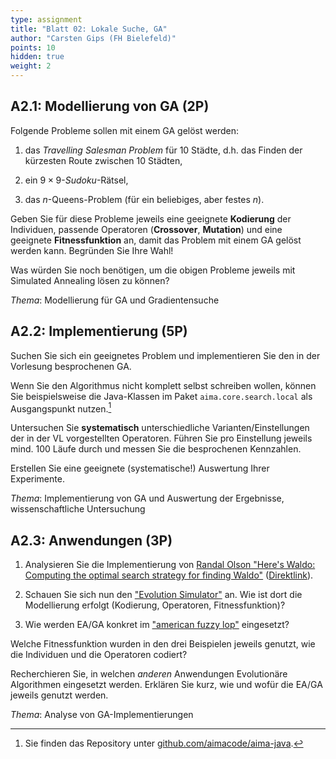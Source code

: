 ```yaml
---
type: assignment
title: "Blatt 02: Lokale Suche, GA"
author: "Carsten Gips (FH Bielefeld)"
points: 10
hidden: true
weight: 2
---
```




## A2.1: Modellierung von GA (2P)

Folgende Probleme sollen mit einem GA gelöst werden:

1.  das *Travelling Salesman Problem* für 10 Städte, d.h. das Finden der
    kürzesten Route zwischen 10 Städten,

2.  ein $9 \times 9$-*Sudoku*-Rätsel,

3.  das $n$-Queens-Problem (für ein beliebiges, aber festes $n$).

Geben Sie für diese Probleme jeweils eine geeignete **Kodierung** der
Individuen, passende Operatoren (**Crossover**, **Mutation**) und eine
geeignete **Fitnessfunktion** an, damit das Problem mit einem GA gelöst
werden kann. Begründen Sie Ihre Wahl!

Was würden Sie noch benötigen, um die obigen Probleme jeweils mit
Simulated Annealing lösen zu können?

*Thema*: Modellierung für GA und Gradientensuche



## A2.2: Implementierung (5P)

Suchen Sie sich ein geeignetes Problem und implementieren Sie den in der
Vorlesung besprochenen GA.

Wenn Sie den Algorithmus nicht komplett selbst schreiben wollen, können Sie
beispielsweise die Java-Klassen im Paket `aima.core.search.local` als
Ausgangspunkt nutzen.[^code]

Untersuchen Sie **systematisch** unterschiedliche Varianten/Einstellungen der
in der VL vorgestellten Operatoren. Führen Sie pro Einstellung jeweils mind.
100 Läufe durch und messen Sie die besprochenen Kennzahlen.

Erstellen Sie eine geeignete (systematische!) Auswertung Ihrer Experimente.

*Thema*: Implementierung von GA und Auswertung der Ergebnisse, wissenschaftliche Untersuchung

[^code]: Sie finden das Repository unter
[github.com/aimacode/aima-java](https://github.com/aimacode/aima-java).



## A2.3: Anwendungen (3P)

1.  Analysieren Sie die Implementierung von
    [Randal Olson "Here's Waldo: Computing the optimal search strategy for finding Waldo"](http://www.randalolson.com/2015/02/03/heres-waldo-computing-the-optimal-search-strategy-for-finding-waldo/)
    ([Direktlink](https://github.com/rhiever/Data-Analysis-and-Machine-Learning-Projects)).

2.  Schauen Sie sich nun den ["Evolution Simulator"](https://www.openprocessing.org/sketch/205807)
    an. Wie ist dort die Modellierung erfolgt (Kodierung, Operatoren, Fitnessfunktion)?

3.  Wie werden EA/GA konkret im ["american fuzzy lop"](https://lcamtuf.coredump.cx/afl/)
    eingesetzt?

Welche Fitnessfunktion wurden in den drei Beispielen jeweils genutzt, wie die
Individuen und die Operatoren codiert?


Recherchieren Sie, in welchen *anderen* Anwendungen Evolutionäre Algorithmen
eingesetzt werden. Erklären Sie kurz, wie und wofür die EA/GA jeweils genutzt
werden.

*Thema*: Analyse von GA-Implementierungen
